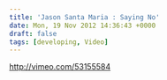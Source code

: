 ```yaml
---
title: 'Jason Santa Maria : Saying No'
date: Mon, 19 Nov 2012 14:36:43 +0000
draft: false
tags: [developing, Video]
---
```


http://vimeo.com/53155584